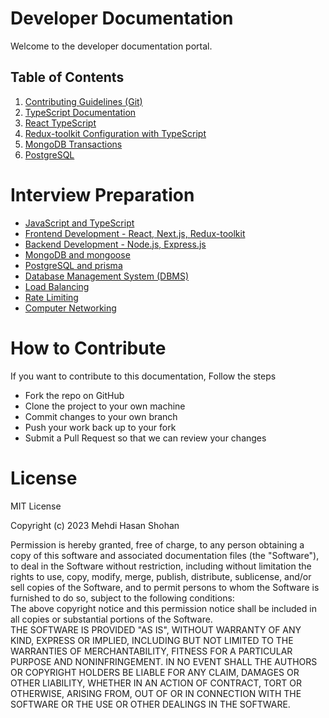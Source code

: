 # Developer Documentation

Welcome to the developer documentation portal.

## Table of Contents

1. [Contributing Guidelines (Git)](./docs/git-guidance/README.md)
2. [TypeScript Documentation](./docs/typescript/README.md)
3. [React TypeScript](./docs/typescript/typescript-react.md)
4. [Redux-toolkit Configuration with TypeScript](./docs/typescript/rtk-query.md)
5. [MongoDB Transactions](./docs/assistant_doc/transaction.md)
6. [PostgreSQL](./docs/postgreSQL/README.md)

# Interview Preparation

- [JavaScript and TypeScript](./docs/interview/javascript.md)
- [Frontend Development - React, Next.js, Redux-toolkit]()
- [Backend Development - Node.js, Express.js]()
- [MongoDB and mongoose]()
- [PostgreSQL and prisma]()
- [Database Management System (DBMS)]()
- [Load Balancing]()
- [Rate Limiting]()
- [Computer Networking]()

# How to Contribute

If you want to contribute to this documentation, Follow the steps

- Fork the repo on GitHub
- Clone the project to your own machine
- Commit changes to your own branch
- Push your work back up to your fork
- Submit a Pull Request so that we can review your changes

# License

MIT License

Copyright (c) 2023 Mehdi Hasan Shohan

Permission is hereby granted, free of charge, to any person obtaining a copy of this software and associated documentation files (the "Software"), to deal in the Software without restriction, including without limitation the rights to use, copy, modify, merge, publish, distribute, sublicense, and/or sell copies of the Software, and to permit persons to whom the Software is furnished to do so, subject to the following conditions:\
The above copyright notice and this permission notice shall be included in all copies or substantial portions of the Software.\
THE SOFTWARE IS PROVIDED "AS IS", WITHOUT WARRANTY OF ANY KIND, EXPRESS OR IMPLIED, INCLUDING BUT NOT LIMITED TO THE WARRANTIES OF MERCHANTABILITY, FITNESS FOR A PARTICULAR PURPOSE AND NONINFRINGEMENT. IN NO EVENT SHALL THE AUTHORS OR COPYRIGHT HOLDERS BE LIABLE FOR ANY CLAIM, DAMAGES OR OTHER LIABILITY, WHETHER IN AN ACTION OF CONTRACT, TORT OR OTHERWISE, ARISING FROM, OUT OF OR IN CONNECTION WITH THE SOFTWARE OR THE USE OR OTHER DEALINGS IN THE SOFTWARE.
